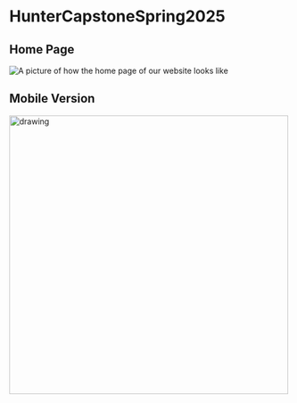 # HunterCapstoneSpring2025

## Home Page
![A picture of how the home page of our website looks like](home.gif)

<!-- ## Login Page
![A picture of how the home page of our website looks like](login.png) -->

## Mobile Version
<img src="mobile.gif" alt="drawing" style="height:500px;"/>
